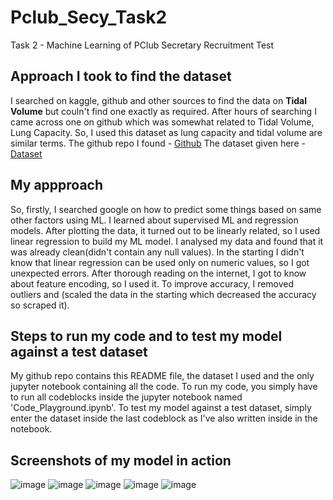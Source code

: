# Pclub_Secy_Task2
Task 2 - Machine Learning of PClub Secretary Recruitment Test

## Approach I took to find the dataset
I searched on kaggle, github and other sources to find the data on **Tidal Volume** but couln't find one exactly as required. After hours of searching I came across one on github which was somewhat related to Tidal Volume, Lung Capacity. So, I used this dataset as lung capacity and tidal volume are similar terms.
The github repo I found - [Github](https://github.com/dferriola/LungCap-Linear/blob/master/README.md)
The dataset given here - [Dataset](https://drive.google.com/file/d/0BxQfpNgXuWoITmVwQzJ2VF9qVlU/view?usp=sharing&resourcekey=0-laj6fcrhqu9xwgjl7WJTmA)

## My appproach
So, firstly, I searched google on how to predict some things based on same other factors using ML. I learned about supervised ML and regression models. After plotting the data, it turned out to be linearly related, so I used linear regression to build my ML model. I analysed my data and found that it was already clean(didn't contain any null values).
In the starting I didn't know that linear regression can be used only on numeric values, so I got unexpected errors. After thorough reading on the internet, I got to know about feature encoding, so I used it.
To improve accuracy, I removed outliers and (scaled the data in the starting which decreased the accuracy so scraped it). 

## Steps to run my code and to test my model against a test dataset
My github repo contains this README file, the dataset I used and the only jupyter notebook containing all the code.
To run my code, you simply have to run all codeblocks inside the jupyter notebook named 'Code_Playground.ipynb'.
To test my model against a test dataset, simply enter the dataset inside the last codeblock as I've also written inside in the notebook.

## Screenshots of my model in action
![image](https://github.com/sury666/Pclub_Secy_Task2/assets/154620691/fbdbe94f-969f-41a3-a743-2a1061aeb54f)
![image](https://github.com/sury666/Pclub_Secy_Task2/assets/154620691/fab20941-6a8c-4f72-b3fc-de3e5c785ffd)
![image](https://github.com/sury666/Pclub_Secy_Task2/assets/154620691/c3948f97-3329-4a41-8eb8-b476acbb24e9)
![image](https://github.com/sury666/Pclub_Secy_Task2/assets/154620691/3e087a48-c99c-4ae8-9e7e-52a8727b92a0)
![image](https://github.com/sury666/Pclub_Secy_Task2/assets/154620691/817d3662-d454-4244-b2de-2c629cf7d6d7)

